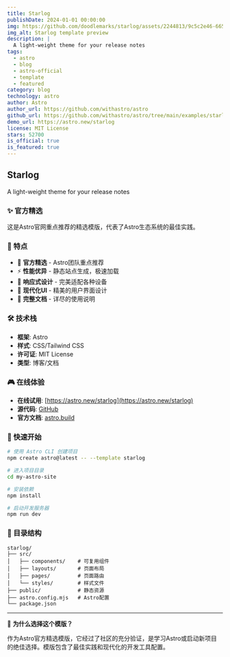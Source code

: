 ```yaml
---
title: Starlog
publishDate: 2024-01-01 00:00:00
img: https://github.com/doodlemarks/starlog/assets/2244813/9c5c2e46-665a-437e-a971-053db4dbff63
img_alt: Starlog template preview
description: |
  A light-weight theme for your release notes
tags:
  - astro
  - blog
  - astro-official
  - template
  - featured
category: blog
technology: astro
author: Astro
author_url: https://github.com/withastro/astro
github_url: https://github.com/withastro/astro/tree/main/examples/starlog
demo_url: https://astro.new/starlog
license: MIT License
stars: 52700
is_official: true
is_featured: true
---
```


## Starlog

A light-weight theme for your release notes

### ✨ 官方精选

这是Astro官网重点推荐的精选模版，代表了Astro生态系统的最佳实践。

### 🚀 特点

- 🌟 **官方精选** - Astro团队重点推荐
- ⚡ **性能优异** - 静态站点生成，极速加载
- 📱 **响应式设计** - 完美适配各种设备
- 🎨 **现代化UI** - 精美的用户界面设计
- 📖 **完整文档** - 详尽的使用说明

### 🛠️ 技术栈

- **框架**: Astro
- **样式**: CSS/Tailwind CSS
- **许可证**: MIT License
- **类型**: 博客/文档

### 🎮 在线体验

- **在线试用**: [https://astro.new/starlog](https://astro.new/starlog)
- **源代码**: [GitHub](https://github.com/withastro/astro/tree/main/examples/starlog)
- **官方文档**: [astro.build](https://astro.build)

### 🚀 快速开始

```bash
# 使用 Astro CLI 创建项目
npm create astro@latest -- --template starlog

# 进入项目目录
cd my-astro-site

# 安装依赖
npm install

# 启动开发服务器
npm run dev
```

### 📁 目录结构

```
starlog/
├── src/
│   ├── components/    # 可复用组件
│   ├── layouts/       # 页面布局
│   ├── pages/         # 页面路由
│   └── styles/        # 样式文件
├── public/            # 静态资源
├── astro.config.mjs   # Astro配置
└── package.json
```

---

🌟 **为什么选择这个模版？**

作为Astro官方精选模版，它经过了社区的充分验证，是学习Astro或启动新项目的绝佳选择。模版包含了最佳实践和现代化的开发工具配置。
